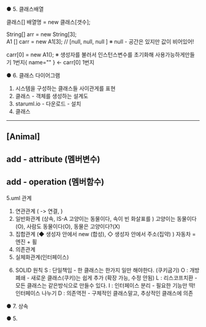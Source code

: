 ● 5. 클래스배열

  클래스[]  배열명 = new 클래스[갯수];
  
  String[]   arr     = new String[3];  
  A1     []   carr   = new A1[3];  // [null, null, null ]
  ※ null  - 공간은 있지만 값이 비어있어!
   
  carr[0]  = new  A1();  ※ 생성자를 불러서 인스턴스변수를 초기화해 사용가능하게만들기
  1번지{  name="" }  ←  carr[0] 1번지


● 6. 클래스 다이어그램
1. 시스템을 구성하는 클래스들 사이관게를 표현
2. 클래스 - 객체를 생성하는 설계도
3. staruml.io - 다운로드 - 설치
4. 클래스
------------------------
[Animal]
------------------------
add - attribute (멤버변수)
------------------------
add - operation (멤버함수)
------------------------

5.uml 관계
1) 연관관계 ( -> 연결, )
2) 일반화관계 (상속, IS-A 고양이는 동물이다, 속이 빈 화살표를 )
    고양이는 동물이다(O), 사람도 동물이다(O), 동물은 고양이다?(X)
3) 집합관계 (◆ 생성자 안에서 new (합성), ◇ 생성자 안에서 주소(집약) )
    자동차 = 엔진 + 휠
4) 의존관계
5) 실체화관계(인터페이스)

6. SOLID 원칙
S : 단일책임       - 한 클래스는 한가지 일만 해야한다. (쿠키굽기)
O : 개방폐쇄       - 새로운 클래스(쿠키)는 쉽게 추가 (확장 가능, 수정 안됨)
L : 리스코프치환   - 모든 클래스는 같은방식으로 만들수 있다.
I : 인터페이스 분리 - 필요한 기능만 딱! 인터페이스 나누기
D : 의존역전       - 구체적인 클래스말고, 추상적인 클래스에 의존

● 7. 상속






● 5.